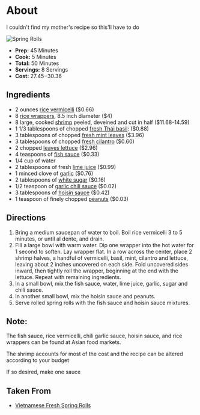 # About

I couldn't find my mother's recipe so this'll have to do

![Spring Rolls](https://images.media-allrecipes.com/userphotos/720x405/5265636.jpg)

- **Prep:** 45 Minutes
- **Cook:** 5 Minutes
- **Total:** 50 Minutes
- **Servings:** 8 Servings
- **Cost:** $27.45-$30.36

## Ingredients
- 2 ounces [rice vermicelli](https://www.amazon.com/Vietnamese-Stick-vermicelli-Three-Ladies/dp/B00ADHM9WW?ref_=fsclp_pl_dp_1) ($0.66)
- 8 [rice wrappers](https://www.amazon.com/Tanisa-Organic-Spring-Paper-Wrapper/dp/B07KXPKRNK/ref=sr_1_1_sspa?crid=2RHJMN4O5TA7Q&keywords=rice+wrappers+for+spring+rolls&qid=1569415266&s=gateway&sprefix=rice+wr%2Caps%2C136&sr=8-1-spons&psc=1&spLa=ZW5jcnlwdGVkUXVhbGlmaWVyPUFTWFNGSlNZWkdFQUMmZW5jcnlwdGVkSWQ9QTA1MTc2NTgxTTBQSUdXV0cxTUdYJmVuY3J5cHRlZEFkSWQ9QTAyNzI2NzYxNzdMNE5RWTBLNkpVJndpZGdldE5hbWU9c3BfYXRmJmFjdGlvbj1jbGlja1JlZGlyZWN0JmRvTm90TG9nQ2xpY2s9dHJ1ZQ==), 8.5 inch diameter ($4)
- 8 large, cooked [shrimp](https://www.amazon.com/Sea-Best-Peeled-Deveined-Shrimp/dp/B00WB87NX6/ref=sr_1_1?keywords=large+shrimp&qid=1569415441&s=gateway&sr=8-1) peeled, deveined and cut in half ($11.68-14.59)
- 1 1/3 tablespoons of chopped [fresh Thai basil](https://www.amazon.com/Thai-Sweet-Basil-Fresh-Oz/dp/B00RA27OOQ/ref=sr_1_4?keywords=thai+basil&qid=1569415600&s=gateway&sr=8-4): ($0.88)
- 3 tablespoons of chopped [fresh mint leaves](https://www.amazon.com/Fresh-Mint-Leaves-3-oz/dp/B01EDDEPUK/ref=sr_1_11?keywords=mint+leaves&qid=1569415717&s=gateway&sr=8-11) ($3.96)
- 3 tablespoons of chopped [fresh cilantro](https://www.farmersdaughterherbs.com/price-list) ($0.60)
- 2 chopped [leaves lettuce](https://grocery.walmart.com/ip/Green-Leaf-Lettuce/51259368?wmlspartner=wlpa&selectedSellerId=0&wl13=2122&adid=22222222227062097368&wl0=&wl1=g&wl2=c&wl3=361057103489&wl4=pla-776656290882&wl5=9002030&wl6=&wl7=&wl8=&wl9=pla&wl10=120643079&wl11=local&wl12=51259368&veh=sem&gclid=EAIaIQobChMImoWf74Ts5AIVA4TICh2WCgNREAQYAiABEgJZ2vD_BwE) ($2.96)
- 4 teaspoons of [fish sauce](https://www.amazon.com/Squid-Brand-Fish-Sauce/dp/B0000CNU55/ref=sr_1_20_sspa?keywords=fish+sauce&qid=1569416804&s=gateway&sr=8-20-spons&psc=1&spLa=ZW5jcnlwdGVkUXVhbGlmaWVyPUFDQVA3NFQyQVZNU0ImZW5jcnlwdGVkSWQ9QTAxNzc1MTZNRDZGNExRR0gxRDcmZW5jcnlwdGVkQWRJZD1BMDI5NDMzMjI2QUVFQkdJQk8zTk4md2lkZ2V0TmFtZT1zcF9tdGYmYWN0aW9uPWNsaWNrUmVkaXJlY3QmZG9Ob3RMb2dDbGljaz10cnVl) ($0.33)
- 1/4 cup of water
- 2 tablespoons of fresh [lime juice](https://www.instacart.com/stop-shop/products/2677342-limes-each) ($0.99)
- 1 minced clove of [garlic](https://www.amazon.com/CALIFORNIA-SOFTNECK-PLANTING-GROWING-COUNTRY/dp/B01I216LPG/ref=sr_1_13?keywords=clove+of+garlic&qid=1569417127&s=gateway&sr=8-13) ($0.76)
- 2 tablespoons of [white sugar](https://www.amazon.com/Domino-Sugar-Granulated-4LB-Canister/dp/B00HJCXX24/ref=sr_1_1?keywords=white+sugar&qid=1569587993&s=gateway&sr=8-1) ($0.16)
- 1/2 teaspoon of [garlic chili sauce](https://www.amazon.com/Huy-Fong-Fresh-Chili-Garlic/dp/B01756BJGA/ref=sr_1_1?crid=2MAQKY53MDV9C&keywords=garlic+chili+sauce&qid=1569588106&s=gateway&sprefix=garlic+chi%2Caps%2C145&sr=8-1) ($0.02)
- 3 tablespoons of [hoisin sauce](https://www.amazon.com/Lee-Kum-Kee-Hoisin-Sauce/dp/B002ER9KEY/ref=sr_1_1?crid=25Z87FRXH6E6A&keywords=hoisin+sauce&qid=1569588320&s=gateway&sprefix=hoiso%2Caps%2C135&sr=8-1) ($0.42)
- 1 teaspoon of finely chopped [peanuts](https://www.amazon.com/Planters-Roasted-Peanuts-Ounce-Count/dp/B06XDNJXHW/ref=sr_1_5?keywords=peanuts&qid=1569588625&s=gateway&sr=8-5) ($0.03)

## Directions
1. Bring a medium saucepan of water to boil. Boil rice vermicelli 3 to 5 minutes, or until al dente, and drain.
2. Fill a large bowl with warm water. Dip one wrapper into the hot water for 1 second to soften. Lay wrapper flat. In a row across the center, place 2 shrimp halves, a handful of vermicelli, basil, mint, cilantro and lettuce, leaving about 2 inches uncovered on each side. Fold uncovered sides inward, then tightly roll the wrapper, beginning at the end with the lettuce. Repeat with remaining ingredients.
3. In a small bowl, mix the fish sauce, water, lime juice, garlic, sugar and chili sauce.
4. In another small bowl, mix the hoisin sauce and peanuts.
5. Serve rolled spring rolls with the fish sauce and hoisin sauce mixtures.

## Note:
The fish sauce, rice vermicelli, chili garlic sauce, hoisin sauce, and rice wrappers can be found at Asian food markets.

The shrimp accounts for most of the cost and the recipe can be altered according to your budget

If so desired, make one sauce

## Taken From 
- [Vietnamese Fresh Spring Rolls](https://www.allrecipes.com/recipe/24239/vietnamese-fresh-spring-rolls/?internalSource=hub%20recipe&referringId=703&referringContentType=Recipe%20Hub&clickId=cardslot%206)
